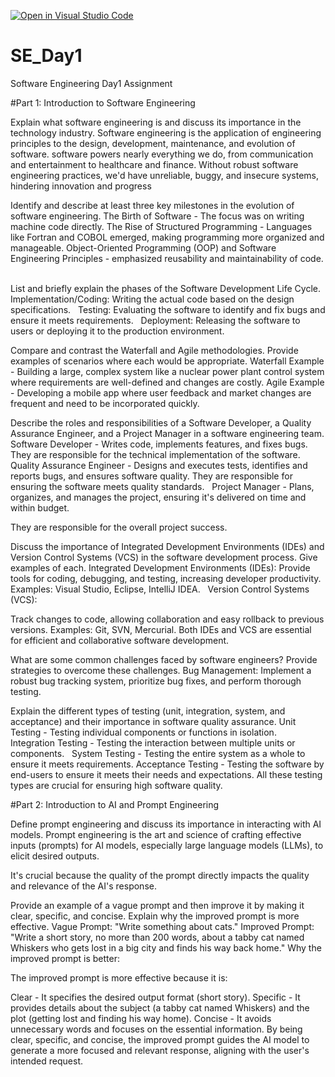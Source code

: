 [![Open in Visual Studio Code](https://classroom.github.com/assets/open-in-vscode-2e0aaae1b6195c2367325f4f02e2d04e9abb55f0b24a779b69b11b9e10269abc.svg)](https://classroom.github.com/online_ide?assignment_repo_id=18372072&assignment_repo_type=AssignmentRepo)
# SE_Day1
Software Engineering Day1 Assignment

#Part 1: Introduction to Software Engineering

Explain what software engineering is and discuss its importance in the technology industry.
Software engineering is the application of engineering principles to the design, development, maintenance, and evolution of software.
software powers nearly everything we do, from communication and entertainment to healthcare and finance.  Without robust software engineering practices, we'd have unreliable, buggy, and insecure systems, hindering innovation and progress


Identify and describe at least three key milestones in the evolution of software engineering.
The Birth of Software - The focus was on writing machine code directly.
The Rise of Structured Programming - Languages like Fortran and COBOL emerged, making programming more organized and manageable.
Object-Oriented Programming (OOP) and Software Engineering Principles - emphasized reusability and maintainability of code.   



List and briefly explain the phases of the Software Development Life Cycle.
Implementation/Coding: Writing the actual code based on the design specifications.   
Testing: Evaluating the software to identify and fix bugs and ensure it meets requirements.   
Deployment: Releasing the software to users or deploying it to the production environment.




Compare and contrast the Waterfall and Agile methodologies. Provide examples of scenarios where each would be appropriate.
Waterfall Example - Building a large, complex system like a nuclear power plant control system where requirements are well-defined and changes are costly.
Agile Example - Developing a mobile app where user feedback and market changes are frequent and need to be incorporated quickly.




Describe the roles and responsibilities of a Software Developer, a Quality Assurance Engineer, and a Project Manager in a software engineering team.
Software Developer - Writes code, implements features, and fixes bugs. They are responsible for the technical implementation of the software.   
Quality Assurance Engineer - Designs and executes tests, identifies and reports bugs, and ensures software quality. They are responsible for ensuring the software meets quality standards.   
Project Manager - Plans, organizes, and manages the project, ensuring it's delivered on time and within budget.

 They are responsible for the overall project success.   



Discuss the importance of Integrated Development Environments (IDEs) and Version Control Systems (VCS) in the software development process. Give examples of each.
Integrated Development Environments (IDEs): Provide tools for coding, debugging, and testing, increasing developer productivity. Examples: Visual Studio, Eclipse, IntelliJ IDEA.   
Version Control Systems (VCS):

 Track changes to code, allowing collaboration and easy rollback to previous versions. Examples: Git, SVN, Mercurial. Both IDEs and VCS are essential for efficient and collaborative software development.


What are some common challenges faced by software engineers? Provide strategies to overcome these challenges.
Bug Management: Implement a robust bug tracking system, prioritize bug fixes, and perform thorough testing.

 


Explain the different types of testing (unit, integration, system, and acceptance) and their importance in software quality assurance.
Unit Testing - Testing individual components or functions in isolation.   
Integration Testing - Testing the interaction between multiple units or components.   
System Testing - Testing the entire system as a whole to ensure it meets requirements.
Acceptance Testing - Testing the software by end-users to ensure it meets their needs and expectations. All these testing types are crucial for ensuring high software quality.   



#Part 2: Introduction to AI and Prompt Engineering


Define prompt engineering and discuss its importance in interacting with AI models.
Prompt engineering is the art and science of crafting effective inputs (prompts) for AI models, especially large language models (LLMs), to elicit desired outputs.

 It's crucial because the quality of the prompt directly impacts the quality and relevance of the AI's response.


Provide an example of a vague prompt and then improve it by making it clear, specific, and concise. Explain why the improved prompt is more effective.
Vague Prompt: "Write something about cats."
Improved Prompt: "Write a short story, no more than 200 words, about a tabby cat named Whiskers who gets lost in a big city and finds his way back home."
Why the improved prompt is better:

The improved prompt is more effective because it is:

Clear - It specifies the desired output format (short story).
Specific - It provides details about the subject (a tabby cat named Whiskers) and the plot (getting lost and finding his way home).
Concise - It avoids unnecessary words and focuses on the essential information.
By being clear, specific, and concise, the improved prompt guides the AI model to generate a more focused and relevant response, aligning with the user's intended request.

